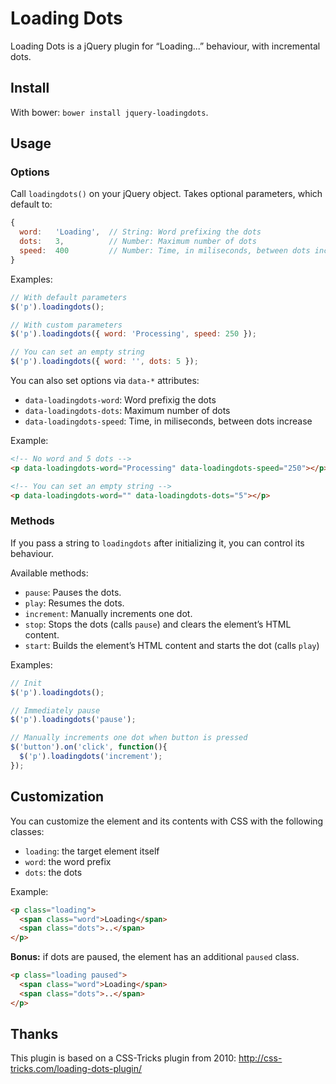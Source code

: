 # Loading Dots

Loading Dots is a jQuery plugin for “Loading...” behaviour, with incremental dots.

## Install

With bower: `bower install jquery-loadingdots`.

## Usage

### Options

Call `loadingdots()` on your jQuery object. Takes optional parameters, which default to:
```javascript
{
  word:   'Loading',  // String: Word prefixing the dots
  dots:   3,          // Number: Maximum number of dots
  speed:  400         // Number: Time, in miliseconds, between dots increase
}
```

Examples:

```javascript
// With default parameters
$('p').loadingdots();

// With custom parameters
$('p').loadingdots({ word: 'Processing', speed: 250 });

// You can set an empty string
$('p').loadingdots({ word: '', dots: 5 });
```

You can also set options via `data-*` attributes:
* `data-loadingdots-word`: Word prefixig the dots
* `data-loadingdots-dots`: Maximum number of dots
* `data-loadingdots-speed`: Time, in miliseconds, between dots increase

Example:
```html
<!-- No word and 5 dots -->
<p data-loadingdots-word="Processing" data-loadingdots-speed="250"></p>

<!-- You can set an empty string -->
<p data-loadingdots-word="" data-loadingdots-dots="5"></p>
```

### Methods

If you pass a string to `loadingdots` after initializing it, you can control its behaviour.

Available methods:
* `pause`: Pauses the dots.
* `play`: Resumes the dots.
* `increment`: Manually increments one dot.
* `stop`: Stops the dots (calls `pause`) and clears the element’s HTML content.
* `start`: Builds the element’s HTML content and starts the dot (calls `play`)

Examples:
```javascript
// Init
$('p').loadingdots();

// Immediately pause
$('p').loadingdots('pause');

// Manually increments one dot when button is pressed
$('button').on('click', function(){
  $('p').loadingdots('increment');
});
```

## Customization

You can customize the element and its contents with CSS with the following classes:
* `loading`: the target element itself
* `word`: the word prefix
* `dots`: the dots

Example:
```html
<p class="loading">
  <span class="word">Loading</span>
  <span class="dots">..</span>
</p>
```

**Bonus:** if dots are paused, the element has an additional `paused` class.
```html
<p class="loading paused">
  <span class="word">Loading</span>
  <span class="dots">..</span>
</p>
```

## Thanks

This plugin is based on a CSS-Tricks plugin from 2010: http://css-tricks.com/loading-dots-plugin/
